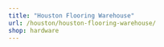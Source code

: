 ```yaml
---
title: "Houston Flooring Warehouse"
url: /houston/houston-flooring-warehouse/
shop: hardware
---
```

